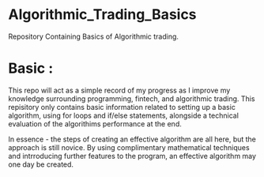 # Algorithmic_Trading_Basics
Repository Containing Basics of Algorithmic trading. 



# Basic :

This repo will act as a simple record of my progress as I improve my knowledge surrounding programming, fintech, and algorithmic trading. This repisitory only contains basic information related to setting up a basic algorithm, using for loops and if/else statements, alongside a technical evaluation of the algorithims performance at the end. 

In essence - the steps of creating an effective algorithm are all here, but the approach is still novice. By using complimentary mathematical techniques and intrroducing further features to the program, an effective algorithm may one day be created. 
